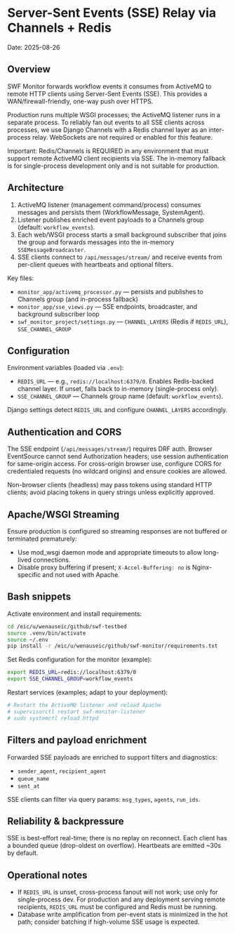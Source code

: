 # Server-Sent Events (SSE) Relay via Channels + Redis

Date: 2025-08-26

## Overview

SWF Monitor forwards workflow events it consumes from ActiveMQ to remote HTTP clients using Server-Sent Events (SSE). This provides a WAN/firewall-friendly, one-way push over HTTPS.

Production runs multiple WSGI processes; the ActiveMQ listener runs in a separate process. To reliably fan out events to all SSE clients across processes, we use Django Channels with a Redis channel layer as an inter-process relay. WebSockets are not required or enabled for this feature.

Important: Redis/Channels is REQUIRED in any environment that must support remote ActiveMQ client recipients via SSE. The in-memory fallback is for single-process development only and is not suitable for production.

## Architecture

1. ActiveMQ listener (management command/process) consumes messages and persists them (WorkflowMessage, SystemAgent).
2. Listener publishes enriched event payloads to a Channels group (default: `workflow_events`).
3. Each web/WSGI process starts a small background subscriber that joins the group and forwards messages into the in-memory `SSEMessageBroadcaster`.
4. SSE clients connect to `/api/messages/stream/` and receive events from per-client queues with heartbeats and optional filters.

Key files:
- `monitor_app/activemq_processor.py` — persists and publishes to Channels group (and in-process fallback)
- `monitor_app/sse_views.py` — SSE endpoints, broadcaster, and background subscriber loop
- `swf_monitor_project/settings.py` — `CHANNEL_LAYERS` (Redis if `REDIS_URL`), `SSE_CHANNEL_GROUP`

## Configuration

Environment variables (loaded via `.env`):
- `REDIS_URL` — e.g., `redis://localhost:6379/0`. Enables Redis-backed channel layer. If unset, falls back to in-memory (single-process only).
- `SSE_CHANNEL_GROUP` — Channels group name (default: `workflow_events`).

Django settings detect `REDIS_URL` and configure `CHANNEL_LAYERS` accordingly.

## Authentication and CORS

The SSE endpoint (`/api/messages/stream/`) requires DRF auth. Browser EventSource cannot send Authorization headers; use session authentication for same-origin access. For cross-origin browser use, configure CORS for credentialed requests (no wildcard origins) and ensure cookies are allowed.

Non-browser clients (headless) may pass tokens using standard HTTP clients; avoid placing tokens in query strings unless explicitly approved.

## Apache/WSGI Streaming

Ensure production is configured so streaming responses are not buffered or terminated prematurely:
- Use mod_wsgi daemon mode and appropriate timeouts to allow long-lived connections.
- Disable proxy buffering if present; `X-Accel-Buffering: no` is Nginx-specific and not used with Apache.

## Bash snippets

Activate environment and install requirements:

```bash
cd /eic/u/wenauseic/github/swf-testbed
source .venv/bin/activate
source ~/.env
pip install -r /eic/u/wenauseic/github/swf-monitor/requirements.txt
```

Set Redis configuration for the monitor (example):

```bash
export REDIS_URL=redis://localhost:6379/0
export SSE_CHANNEL_GROUP=workflow_events
```

Restart services (examples; adapt to your deployment):

```bash
# Restart the ActiveMQ listener and reload Apache
# supervisorctl restart swf-monitor-listener
# sudo systemctl reload httpd
```

## Filters and payload enrichment

Forwarded SSE payloads are enriched to support filters and diagnostics:
- `sender_agent`, `recipient_agent`
- `queue_name`
- `sent_at`

SSE clients can filter via query params: `msg_types`, `agents`, `run_ids`.

## Reliability & backpressure

SSE is best-effort real-time; there is no replay on reconnect. Each client has a bounded queue (drop-oldest on overflow). Heartbeats are emitted ~30s by default.

## Operational notes

- If `REDIS_URL` is unset, cross-process fanout will not work; use only for single-process dev. For production and any deployment serving remote recipients, `REDIS_URL` must be configured and Redis must be running.
- Database write amplification from per-event stats is minimized in the hot path; consider batching if high-volume SSE usage is expected.
